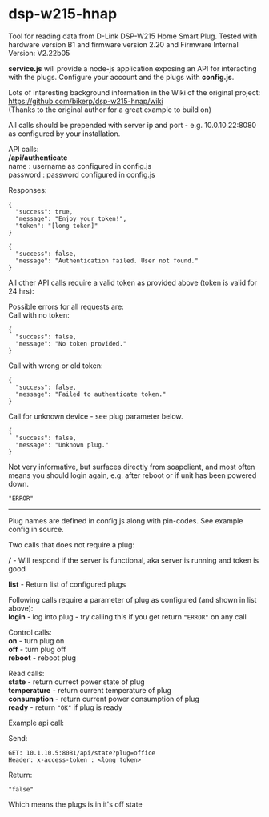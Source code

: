 dsp-w215-hnap
===============
Tool for reading data from D-Link DSP-W215 Home Smart Plug.
Tested with hardware version B1 and firmware version 2.20
and Firmware Internal Version: V2.22b05

<b>service.js</b> will provide a node-js application exposing an API for interacting with the plugs.
Configure your account and the plugs with <b>config.js</b>.

Lots of interesting background information in the Wiki of the original project:  
https://github.com/bikerp/dsp-w215-hnap/wiki  
(Thanks to the original author for a great example to build on)

All calls should be prepended with server ip and port - e.g. 10.0.10.22:8080 as configured by your installation.

API calls:  
**/api/authenticate**  
name : username as configured in config.js  
password : password configured in config.js  

Responses:  
```
{
  "success": true,
  "message": "Enjoy your token!",
  "token": "[long token]"
}
``` 

```
{  
  "success": false,  
  "message": "Authentication failed. User not found."  
}
```
All other API calls require a valid token as provided above (token is valid for 24 hrs):  

Possible errors for all requests are:  
Call with no token:  
```
{
  "success": false,
  "message": "No token provided."
}
```

Call with wrong or old token:
```
{
  "success": false,
  "message": "Failed to authenticate token."
}
```

Call for unknown device - see plug parameter below.
```
{
  "success": false,
  "message": "Unknown plug."
}
```

Not very informative, but surfaces directly from soapclient, and most often means you should login
again, e.g. after reboot or if unit has been powered down.  
```
"ERROR"
```

------------------------------------------------------------------------

Plug names are defined in config.js along with pin-codes. See example config in source.

Two calls that does not require a plug:

**/**  - Will respond if the server is functional, aka server is running and token is good

**list** - Return list of configured plugs

Following calls require a parameter of plug as configured (and shown in list above):  
**login** - log into plug - try calling this if you get return `"ERROR"` on any call

Control calls:  
**on** - turn plug on  
**off** - turn plug off  
**reboot** - reboot plug  

Read calls:  
**state** - return currect power state of plug  
**temperature** - return current temperature of plug  
**consumption** - return current power consumption of plug  
**ready** - return `"OK"` if plug is ready 

Example api call:

Send:  
```
GET: 10.1.10.5:8081/api/state?plug=office
Header: x-access-token : <long token>
```
Return:
```
"false"
```

Which means the plugs is in it's off state

